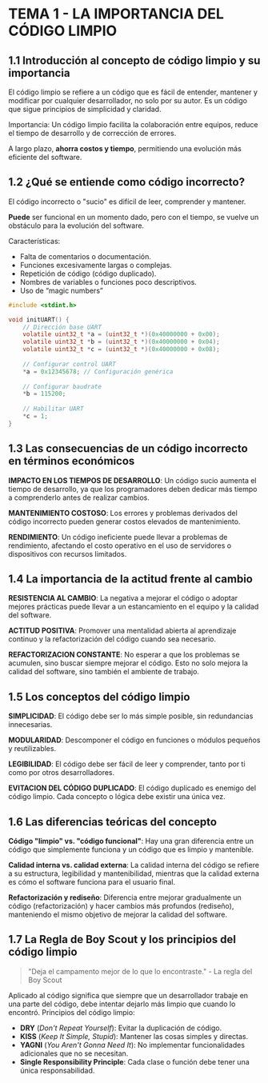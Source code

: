 # TEMA 1 - LA IMPORTANCIA DEL CÓDIGO LIMPIO

## 1.1 Introducción al concepto de código limpio y su importancia

El código limpio se refiere a un código que es fácil de entender, mantener y modificar por cualquier desarrollador, no solo por su autor. Es un código que sigue principios de simplicidad y claridad.

Importancia: Un código limpio facilita la colaboración entre equipos, reduce el tiempo de desarrollo y de corrección de errores. 

A largo plazo, **ahorra costos y tiempo**, permitiendo una evolución más eficiente del software.





## 1.2 ¿Qué se entiende como código incorrecto?

El código incorrecto o "sucio" es difícil de leer, comprender y mantener. 

**Puede** ser funcional en un momento dado, pero con el tiempo, se vuelve un obstáculo para la evolución del software.

Características:  
- Falta de comentarios o documentación.
- Funciones excesivamente largas o complejas.
- Repetición de código (código duplicado).
- Nombres de variables o funciones poco descriptivos.
- Uso de “magic numbers”  


```C
#include <stdint.h>

void initUART() {
    // Dirección base UART
    volatile uint32_t *a = (uint32_t *)(0x40000000 + 0x00);
    volatile uint32_t *b = (uint32_t *)(0x40000000 + 0x04);
    volatile uint32_t *c = (uint32_t *)(0x40000000 + 0x08);
    
    // Configurar control UART
    *a = 0x12345678; // Configuración genérica
    
    // Configurar baudrate
    *b = 115200;
    
    // Habilitar UART
    *c = 1;
}
```


## 1.3 Las consecuencias de un código incorrecto en términos económicos

**IMPACTO EN LOS TIEMPOS DE DESARROLLO**: Un código sucio aumenta el tiempo de desarrollo, ya que los programadores deben dedicar más tiempo a comprenderlo antes de realizar cambios.

**MANTENIMIENTO COSTOSO**: Los errores y problemas derivados del código incorrecto pueden generar costos elevados de mantenimiento.

**RENDIMIENTO**: Un código ineficiente puede llevar a problemas de rendimiento, afectando el costo operativo en el uso de servidores o dispositivos con recursos limitados.



## 1.4 La importancia de la actitud frente al cambio

**RESISTENCIA AL CAMBIO**: La negativa a mejorar el código o adoptar mejores prácticas puede llevar a un estancamiento en el equipo y la calidad del software.

**ACTITUD POSITIVA**: Promover una mentalidad abierta al aprendizaje continuo y la refactorización del código cuando sea necesario.

**REFACTORIZACION CONSTANTE**: No esperar a que los problemas se acumulen, sino buscar siempre mejorar el código. Esto no solo mejora la calidad del software, sino también el ambiente de trabajo.



## 1.5 Los conceptos del código limpio
**SIMPLICIDAD**: El código debe ser lo más simple posible, sin redundancias innecesarias.

**MODULARIDAD**: Descomponer el código en funciones o módulos pequeños y reutilizables.

**LEGIBILIDAD**: El código debe ser fácil de leer y comprender, tanto por ti como por otros desarrolladores.

**EVITACION DEL CÓDIGO DUPLICADO**: El código duplicado es enemigo del código limpio. Cada concepto o lógica debe existir una única vez.


## 1.6 Las diferencias teóricas del concepto
**Código "limpio" vs. "código funcional"**: Hay una gran diferencia entre un código que simplemente funciona y un código que es limpio y mantenible.

**Calidad interna vs. calidad externa**: La calidad interna del código se refiere a su estructura, legibilidad y mantenibilidad, mientras que la calidad externa es cómo el software funciona para el usuario final.

**Refactorización y rediseño**: Diferencia entre mejorar gradualmente un código (refactorización) y hacer cambios más profundos (rediseño), manteniendo el mismo objetivo de mejorar la calidad del software.

## 1.7 La Regla de Boy Scout y los principios del código limpio
> "Deja el campamento mejor de lo que lo encontraste." - La regla del Boy Scout

Aplicado al código significa que siempre que un desarrollador trabaje en una parte del código, debe intentar dejarlo más limpio que cuando lo encontró.
Principios del código limpio:
* **DRY** (*Don't Repeat Yourself*): Evitar la duplicación de código.
* **KISS** (*Keep It Simple, Stupid*): Mantener las cosas simples y directas.
* **YAGNI** (*You Aren't Gonna Need It*): No implementar funcionalidades adicionales que no se necesitan.
* **Single Responsibility Principle**: Cada clase o función debe tener una única responsabilidad.


